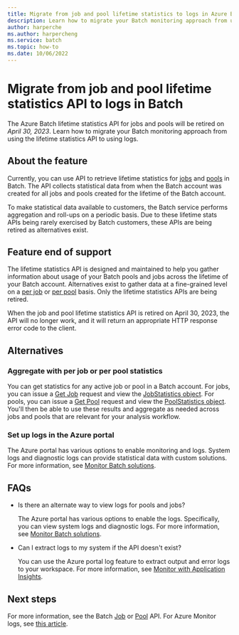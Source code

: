 ```yaml
---
title: Migrate from job and pool lifetime statistics to logs in Azure Batch
description: Learn how to migrate your Batch monitoring approach from using job and pool lifetime statistics API to using logs and plan for feature end of support.
author: harperche
ms.author: harpercheng
ms.service: batch
ms.topic: how-to
ms.date: 10/06/2022
---
```


# Migrate from job and pool lifetime statistics API to logs in Batch

The Azure Batch lifetime statistics API for jobs and pools will be retired on *April 30, 2023*. Learn how to migrate your Batch monitoring approach from using the lifetime statistics API to using logs.

## About the feature

Currently, you can use API to retrieve lifetime statistics for [jobs](/rest/api/batchservice/job/get-all-lifetime-statistics#http) and [pools](/rest/api/batchservice/pool/get-all-lifetime-statistics#pools) in Batch. The API collects statistical data from when the Batch account was created for all jobs and pools created for the lifetime of the Batch account.

To make statistical data available to customers, the Batch service performs aggregation and roll-ups on a periodic basis. Due to these lifetime stats APIs being rarely exercised by Batch customers, these APIs are being retired as alternatives exist.

## Feature end of support

The lifetime statistics API is designed and maintained to help you gather information about usage of your Batch pools and jobs across the lifetime of your Batch account. Alternatives exist to gather data at a fine-grained level on a [per job](/rest/api/batchservice/job/get#jobstatistics) or [per pool](/rest/api/batchservice/pool/get#poolstatistics) basis. Only the lifetime statistics APIs are being retired.

When the job and pool lifetime statistics API is retired on April 30, 2023, the API will no longer work, and it will return an appropriate HTTP response error code to the client.

## Alternatives

### Aggregate with per job or per pool statistics

You can get statistics for any active job or pool in a Batch account. For jobs, you can issue a [Get Job](/rest/api/batchservice/job/get) request and view the [JobStatistics object](/rest/api/batchservice/job/get#jobstatistics). For pools, you can issue a [Get Pool](/rest/api/batchservice/pool/get) request and view the [PoolStatistics object](/rest/api/batchservice/pool/get#poolstatistics). You'll then be able to use these results and aggregate as needed across jobs and pools that are relevant for your analysis workflow.

### Set up logs in the Azure portal

The Azure portal has various options to enable monitoring and logs. System logs and diagnostic logs can provide statistical data with custom solutions. For more information, see [Monitor Batch solutions](./monitoring-overview.md).

## FAQs

- Is there an alternate way to view logs for pools and jobs?

   The Azure portal has various options to enable the logs. Specifically, you can view system logs and diagnostic logs. For more information, see [Monitor Batch solutions](./monitoring-overview.md).

- Can I extract logs to my system if the API doesn't exist?

   You can use the Azure portal log feature to extract output and error logs to your workspace. For more information, see [Monitor with Application Insights](./monitor-application-insights.md).

## Next steps

For more information, see the Batch [Job](/rest/api/batchservice/job) or [Pool](/rest/api/batchservice/pool) API. For Azure Monitor logs, see [this article](../azure-monitor/logs/data-platform-logs.md).
